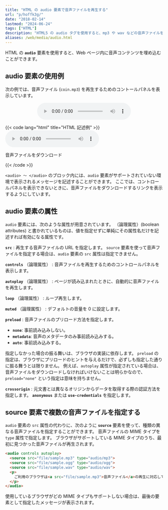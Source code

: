 ```yaml
---
title: "HTML の audio 要素で音声ファイルを再生する"
url: "p/hoffk3g/"
date: "2018-02-14"
lastmod: "2024-06-24"
tags: ["HTML"]
description: "HTML5 の audio タグを使用すると、mp3 や wav などの音声ファイルを簡単に再生することができます。"
aliases: /web/media/audio.html
---
```


HTML の __`audio`__ 要素を使用すると、Web ページ内に音声コンテンツを埋め込むことができます。

audio 要素の使用例
----

次の例では、音声ファイル (`coin.mp3`) を再生するためのコントールパネルを表示しています。

<div style="text-align: center">
  <audio src="./coin.wav" controls>
    <p><a src="./coin.wav">音声ファイルをダウンロード</a></p>
  </audio>
</div>

{{< code lang="html" title="HTML 記述例" >}}
<audio src="coin.mp3" controls>
  <p><a src="coin.mp3">音声ファイルをダウンロード</a></p>
</audio>
{{< /code >}}

`<audio> 〜 </audio>` のブロック内には、`audio` 要素がサポートされていない環境で表示されるメッセージを記述することができます。
ここでは、コントロールパネルを表示できないときに、音声ファイルをダウンロードするリンクを表示するようにしています。


audio 要素の属性
----

`audio` 要素には、次のような属性が用意されています。
（論理属性）(boolean attributes) と書かれているものは、値を指定せずに単純にその属性名だけを記述すれば有効になる属性です。

__`src`__
: 再生する音声ファイルの URL を指定します。
`source` 要素を使って音声ファイルを指定する場合は、`audio` 要素の `src` 属性は指定できません。

__`controls`__ （論理属性）
: 音声ファイルを再生するためのコントロールパネルを表示します。

__`autoplay`__ （論理属性）
: ページが読み込まれたときに、自動的に音声ファイルを再生します。

__`loop`__ （論理属性）
: ループ再生します。

__`muted`__ （論理属性）
: デフォルトの音量を 0 に設定します。

__`preload`__
: 音声ファイルのプリロード方法を指定します。

  - __`none`__: 事前読み込みしない。
  - __`metadata`__: 音声のメタデータのみ事前読み込みする。
  - __`auto`__: 事前読み込みする。

  指定しなかった場合の振る舞いは、ブラウザの実装に依存します。
  `preload` の指定は、ブラウザにプリロードのヒントを与えるだけで、必ずしも指定した通りに振る舞うとは限りません。
  例えば、`autoplay` 属性が指定されている場合は、音声ファイルをダウンロードしなければいけないことは明らかなので、`preload="none"` という指定は意味を持ちません。

__`crossorigin`__
: 元文書とは異なるオリジンからデータを取得する際の認証方法を指定します。
__`anonymous`__ または __`use-credentials`__ を指定します。


source 要素で複数の音声ファイルを指定する
----

`audio` 要素の `src` 属性の代わりに、次のように __`source`__ 要素を使って、種類の異なる音声ファイルを指定することができます。
音声ファイルの MIME タイプを `type` 属性で指定します。
ブラウザがサポートしている MIME タイプのうち、最初に見つかった音声ファイルが再生されます。

```html
<audio controls autoplay>
  <source src="file/sample.mp3" type="audio/mp3">
  <source src="file/sample.ogg" type="audio/ogg">
  <source src="file/sample.wav" type="audio/wav">
  <p>
    ご利用のブラウザは<a src="file/sample.mp3">音声ファイル</a>の再生に対応していません。
  </p>
</audio>
```

使用しているブラウザがどの MIME タイプもサポートしない場合は、最後の要素として指定したメッセージが表示されます。

